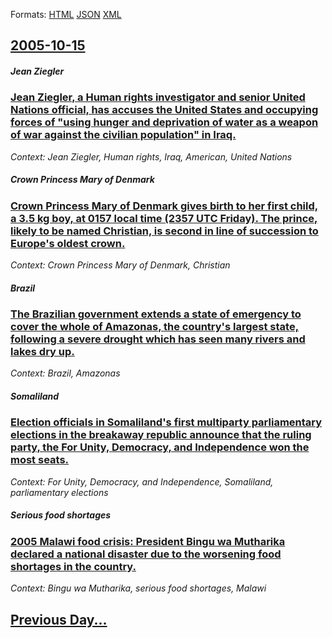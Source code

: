 
Formats: [HTML](2005/10/15/index.html)  [JSON](2005/10/15/index.json)  [XML](2005/10/15/index.xml)  

## [2005-10-15](/news/2005/10/15/index.md)

##### Jean Ziegler
### [ Jean Ziegler, a Human rights investigator and senior United Nations official, has accuses the United States and occupying forces of "using hunger and deprivation of water as a weapon of war against the civilian population" in Iraq. ](/news/2005/10/15/jean-ziegler-a-human-rights-investigator-and-senior-united-nations-official-has-accuses-the-united-states-and-occupying-forces-of-using.md)
_Context: Jean Ziegler, Human rights, Iraq, American, United Nations_

##### Crown Princess Mary of Denmark
### [ Crown Princess Mary of Denmark gives birth to her first child, a 3.5 kg boy, at 0157 local time (2357 UTC Friday). The prince, likely to be named Christian, is second in line of succession to Europe's oldest crown. ](/news/2005/10/15/crown-princess-mary-of-denmark-gives-birth-to-her-first-child-a-3-5-kg-boy-at-0157-local-time-2357-utc-friday-the-prince-likely-to-be.md)
_Context: Crown Princess Mary of Denmark, Christian_

##### Brazil
### [ The Brazilian government extends a state of emergency to cover the whole of Amazonas, the country's largest state, following a severe drought which has seen many rivers and lakes dry up. ](/news/2005/10/15/the-brazilian-government-extends-a-state-of-emergency-to-cover-the-whole-of-amazonas-the-country-s-largest-state-following-a-severe-droug.md)
_Context: Brazil, Amazonas_

##### Somaliland
### [ Election officials in Somaliland's first multiparty parliamentary elections in the breakaway republic announce that the ruling party, the For Unity, Democracy, and Independence won the most seats. ](/news/2005/10/15/election-officials-in-somaliland-s-first-multiparty-parliamentary-elections-in-the-breakaway-republic-announce-that-the-ruling-party-the-f.md)
_Context: For Unity, Democracy, and Independence, Somaliland, parliamentary elections_

##### Serious food shortages
### [ 2005 Malawi food crisis: President Bingu wa Mutharika declared a national disaster due to the worsening food shortages in the country. ](/news/2005/10/15/2005-malawi-food-crisis-president-bingu-wa-mutharika-declared-a-national-disaster-due-to-the-worsening-food-shortages-in-the-country.md)
_Context: Bingu wa Mutharika, serious food shortages, Malawi_

## [Previous Day...](/news/2005/10/14/index.md)

